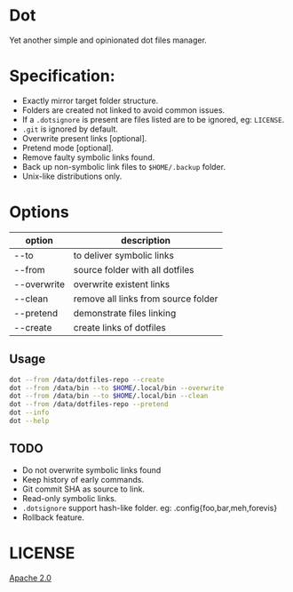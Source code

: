 # Dot
Yet another simple and opinionated dot files manager.

# Specification:
 - Exactly mirror target folder structure.
 - Folders are created not linked to avoid common issues.
 - If a `.dotsignore` is present are files listed are to be ignored, eg: `LICENSE`.
 - `.git` is ignored by default.
 - Overwrite present links [optional].
 - Pretend mode [optional].
 - Remove faulty symbolic links found.
 - Back up non-symbolic link files to `$HOME/.backup` folder.
  - Unix-like distributions only.

# Options

| option      	| description                         	|
|-------------	|-------------------------------------	|
| --to        	| to deliver symbolic links           	|
| --from      	| source folder with all dotfiles     	|
| --overwrite 	| overwrite existent links            	|
| --clean     	| remove all links from source folder 	|
| --pretend   	| demonstrate files linking           	|
| --create    	| create links of dotfiles            	|


## Usage

```sh
dot --from /data/dotfiles-repo --create
dot --from /data/bin --to $HOME/.local/bin --overwrite
dot --from /data/bin --to $HOME/.local/bin --clean
dot --from /data/dotfiles-repo --pretend
dot --info
dot --help
```

## TODO
- Do not overwrite symbolic links found
- Keep history of early commands.
- Git commit SHA as source to link.
- Read-only symbolic links.
- `.dotsignore` support hash-like folder. eg: .config{foo,bar,meh,forevis}
- Rollback feature.

# LICENSE

[Apache 2.0](https://www.apache.org/licenses/LICENSE-2.0)
